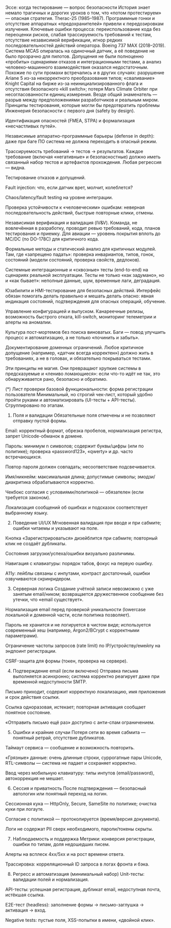 Эссе: когда тестирование — вопрос безопасности
История знает немало трагичных и дорогих уроков о том, что «потом протестируем» — опасная стратегия.
Therac-25 (1985–1987). Программные гонки и отсутствие аппаратных «предохранителей» привели к передозировкам излучения. Ключевые ошибки процесса: переиспользование кода без переоценки рисков, слабая трассируемость требований к тестам, отсутствие независимой верификации, игнор редких последовательностей действий оператора.
Boeing 737 MAX (2018–2019). Система MCAS опиралась на одиночный датчик, а её поведение не было прозрачно для пилотов. Допущения не были полноценно «пробиты» сценариями отказов и интеграционными тестами, а анализ человеко-машинного взаимодействия оказался недостаточным.
Похожие по сути промахи встречались и в других случаях: разрушение Ariane 5 из-за некорректного преобразования типов; «сваливание» Knight Capital на бирже из-за неинициализированного флага и отсутствия безопасного «kill switch»; потеря Mars Climate Orbiter при несогласованности единиц измерения. Везде общий знаменатель — разрыв между предположениями разработчиков и реальным миром.
Принципы тестирования, которые могли бы предотвратить проблемы
Инженерия безопасности с первого дня (safety by design).


Идентификация опасностей (FMEA, STPA) и формализация «несчастливых путей».


Независимые аппаратно-программные барьеры (defense in depth): даже при баге ПО система не должна переходить в опасный режим.


Трассируемость требований → тестов → результатов.
 Каждое требование (включая «негативные» и безопасностные) должно иметь связанный набор тестов и артефактов прохождения. Любая регрессия — видна.


Тестирование отказов и допущений.


Fault injection: что, если датчик врет, молчит, колеблется?


Chaos/latency/fault testing на уровне интеграции.


Проверка устойчивости к «человеческим» ошибкам: неверная последовательность действий, быстрые повторные клики, отмены.


Независимая верификация и валидация (IV&V).
 Команда, не вовлечённая в разработку, проводит ревью требований, кода, планов тестирования и приемку. Для авиации — уровень покрытия вплоть до MC/DC (по DO-178C) для критичного кода.


Формальные методы и статический анализ для критичных модулей.
 Там, где «запрещено падать»: проверка инвариантов, типов, гонок, состояний (модели состояний, проверка свойств, дедлоков).


Системные интеграционные и «сквозные» тесты (end-to-end) на сценариях реальной эксплуатации.
 Тесты не только «как задумано», но и «как бывает»: неполные данные, шум, временные лаги, деградация.


Юзабилити и HMI-тестирование для безопасных действий.
 Интерфейс обязан помогать делать правильно и мешать делать опасно: явная индикация состояний, подтверждения для опасных операций, обучение.


Управление конфигурацией и выпуском.
 Канареечные релизы, возможность быстрого отката, kill-switch, мониторинг телеметрии и алерты на аномалии.


Культура пост-мортемов без поиска виноватых.
 Баги — повод улучшить процесс и автоматизацию, а не только «починить и забыть».


Документирование доменных ограничений.
 Любое критичное допущение (например, «датчик всегда корректен») должно жить в требованиях, а не в головах, и обязательно покрываться тестами.


Эти принципы не магия. Они превращают хрупкие системы в предсказуемые и «лениво ломающиеся»: если что-то идёт не так, это обнаруживается рано, безопасно и обратимо.

(*) Лист проверки базовой функциональности: форма регистрации пользователя
Минимальный, но строгий чек-лист, который удобно пройти руками и автоматизировать (UI-тесты + API-тесты). Сгруппировано по этапам.
1) Поля и валидации
Обязательные поля отмечены и не позволяют отправку пустой формы.


Email: корректный формат, обрезка пробелов, нормализация регистра, запрет Unicode-обманок в домене.


Пароль: минимум n символов; содержит буквы/цифры (или по политике); проверка «password123», «qwerty» и др. часто встречающихся.


Повтор пароля должен совпадать; несоответствие подсвечивается.


Имя/никнейм: максимальная длина; допустимые символы; эмодзи/диакритика обрабатываются корректно.


Чекбокс согласия с условиями/политикой — обязателен (если требуется законом).


Локализация сообщений об ошибках и подсказок соответствует выбранному языку.


2) Поведение UI/UX
Мгновенная валидация при вводе и при сабмите; ошибки читаемы и указывают на поле.


Кнопка «Зарегистрироваться» дизейблится при сабмите; повторный клик не создаёт дубликаты.


Состояния загрузки/успеха/ошибки визуально различимы.


Навигация с клавиатуры: порядок табов, фокус на первую ошибку.


A11y: лейблы связаны с инпутами, контраст достаточный, ошибки озвучиваются скринридером.


3) Серверная логика
Создание учётной записи невозможно с уже занятым email/ником; возвращается дружественное сообщение без утечки, что «email существует».


Нормализация email перед проверкой уникальности (lowercase локальной и доменной части, если политика позволяет).


Пароль не хранится и не логируется в чистом виде; используется современный хеш (например, Argon2/BCrypt с корректными параметрами).


Ограничение частоты запросов (rate limit) по IP/устройству/емейлу на эндпоинт регистрации.


CSRF-защита для формы (токен, проверка на сервере).


4) Подтверждение email (если включено)
Отправка письма выполняется асинхронно; система корректно реагирует даже при временной недоступности SMTP.


Письмо приходит, содержит корректную локализацию, имя приложения и срок действия ссылки.


Ссылка одноразовая, истекает; повторная активация сообщает понятное состояние.


«Отправить письмо ещё раз» доступно с анти-спам ограничением.


5) Ошибки и крайние случаи
Потеря сети во время сабмита — понятный ретрай, отсутствие дубликатов.


Таймаут сервиса — сообщение и возможность повторить.


«Грязные» данные: очень длинные строки, суррогатные пары Unicode, RTL-символы — система не падает и сохраняет корректно.


Ввод через мобильную клавиатуру: типы инпутов (email/password), автокоррекция не мешает.


6) Сессия и приватность
После подтверждения — безопасный автологин или понятный переход на логин.


Сессионная кука — HttpOnly, Secure, SameSite по политике; очистка куки при логауте.


Согласие с политикой — протоколируется (время/версия документа).


Логи не содержат PII сверх необходимого, пароли/токены скрыты.


7) Наблюдаемость и поддержка
Метрики: конверсия регистрации, ошибки по типам, доля недошедших писем.


Алерты на всплеск 4xx/5xx и на рост времени ответа.


Трассировка: корреляционный ID запроса в логах фронта и бэка.


8) Регресс и автоматизация (минимальный набор)
Unit-тесты: валидации полей и нормализация.


API-тесты: успешная регистрация, дубликат email, недоступная почта, истёкшая ссылка.


E2E-тест (headless): заполнение формы → письмо-заглушка → активация → вход.


Negative tests: пустые поля, XSS-попытки в имени, «двойной клик».



